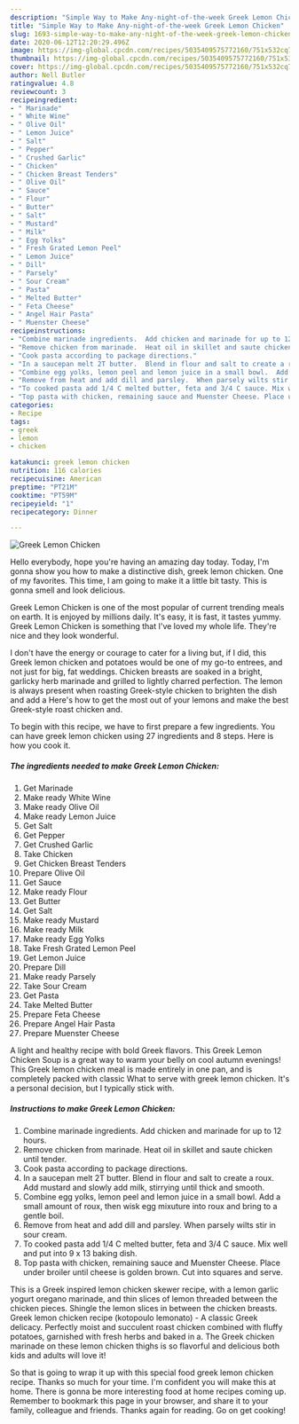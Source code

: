 ```yaml
---
description: "Simple Way to Make Any-night-of-the-week Greek Lemon Chicken"
title: "Simple Way to Make Any-night-of-the-week Greek Lemon Chicken"
slug: 1693-simple-way-to-make-any-night-of-the-week-greek-lemon-chicken
date: 2020-06-12T12:20:29.496Z
image: https://img-global.cpcdn.com/recipes/5035409575772160/751x532cq70/greek-lemon-chicken-recipe-main-photo.jpg
thumbnail: https://img-global.cpcdn.com/recipes/5035409575772160/751x532cq70/greek-lemon-chicken-recipe-main-photo.jpg
cover: https://img-global.cpcdn.com/recipes/5035409575772160/751x532cq70/greek-lemon-chicken-recipe-main-photo.jpg
author: Nell Butler
ratingvalue: 4.8
reviewcount: 3
recipeingredient:
- " Marinade"
- " White Wine"
- " Olive Oil"
- " Lemon Juice"
- " Salt"
- " Pepper"
- " Crushed Garlic"
- " Chicken"
- " Chicken Breast Tenders"
- " Olive Oil"
- " Sauce"
- " Flour"
- " Butter"
- " Salt"
- " Mustard"
- " Milk"
- " Egg Yolks"
- " Fresh Grated Lemon Peel"
- " Lemon Juice"
- " Dill"
- " Parsely"
- " Sour Cream"
- " Pasta"
- " Melted Butter"
- " Feta Cheese"
- " Angel Hair Pasta"
- " Muenster Cheese"
recipeinstructions:
- "Combine marinade ingredients.  Add chicken and marinade for up to 12 hours."
- "Remove chicken from marinade.  Heat oil in skillet and saute chicken until tender."
- "Cook pasta according to package directions."
- "In a saucepan melt 2T butter.  Blend in flour and salt to create a roux.  Add mustard and slowly add milk, stirrying until thick and smooth."
- "Combine egg yolks, lemon peel and lemon juice in a small bowl.  Add a small amount of roux, then wisk egg mixuture into roux and bring to a gentle boil."
- "Remove from heat and add dill and parsley.  When parsely wilts stir in sour cream."
- "To cooked pasta add 1/4 C melted butter, feta and 3/4 C sauce. Mix well and put into 9 x 13 baking dish."
- "Top pasta with chicken, remaining sauce and Muenster Cheese. Place under broiler until cheese is golden brown.  Cut into squares and serve."
categories:
- Recipe
tags:
- greek
- lemon
- chicken

katakunci: greek lemon chicken 
nutrition: 116 calories
recipecuisine: American
preptime: "PT21M"
cooktime: "PT59M"
recipeyield: "1"
recipecategory: Dinner

---
```



![Greek Lemon Chicken](https://img-global.cpcdn.com/recipes/5035409575772160/751x532cq70/greek-lemon-chicken-recipe-main-photo.jpg)

Hello everybody, hope you're having an amazing day today. Today, I'm gonna show you how to make a distinctive dish, greek lemon chicken. One of my favorites. This time, I am going to make it a little bit tasty. This is gonna smell and look delicious.

Greek Lemon Chicken is one of the most popular of current trending meals on earth. It is enjoyed by millions daily. It's easy, it is fast, it tastes yummy. Greek Lemon Chicken is something that I've loved my whole life. They're nice and they look wonderful.

I don&#39;t have the energy or courage to cater for a living but, if I did, this Greek lemon chicken and potatoes would be one of my go-to entrees, and not just for big, fat weddings. Chicken breasts are soaked in a bright, garlicky herb marinade and grilled to lightly charred perfection. The lemon is always present when roasting Greek-style chicken to brighten the dish and add a Here&#39;s how to get the most out of your lemons and make the best Greek-style roast chicken and.


To begin with this recipe, we have to first prepare a few ingredients. You can have greek lemon chicken using 27 ingredients and 8 steps. Here is how you cook it.

<!--inarticleads1-->

##### The ingredients needed to make Greek Lemon Chicken:

1. Get  Marinade
1. Make ready  White Wine
1. Make ready  Olive Oil
1. Make ready  Lemon Juice
1. Get  Salt
1. Get  Pepper
1. Get  Crushed Garlic
1. Take  Chicken
1. Get  Chicken Breast Tenders
1. Prepare  Olive Oil
1. Get  Sauce
1. Make ready  Flour
1. Get  Butter
1. Get  Salt
1. Make ready  Mustard
1. Make ready  Milk
1. Make ready  Egg Yolks
1. Take  Fresh Grated Lemon Peel
1. Get  Lemon Juice
1. Prepare  Dill
1. Make ready  Parsely
1. Take  Sour Cream
1. Get  Pasta
1. Take  Melted Butter
1. Prepare  Feta Cheese
1. Prepare  Angel Hair Pasta
1. Prepare  Muenster Cheese


A light and healthy recipe with bold Greek flavors. This Greek Lemon Chicken Soup is a great way to warm your belly on cool autumn evenings! This Greek lemon chicken meal is made entirely in one pan, and is completely packed with classic What to serve with greek lemon chicken. It&#39;s a personal decision, but I typically stick with. 

<!--inarticleads2-->

##### Instructions to make Greek Lemon Chicken:

1. Combine marinade ingredients.  Add chicken and marinade for up to 12 hours.
1. Remove chicken from marinade.  Heat oil in skillet and saute chicken until tender.
1. Cook pasta according to package directions.
1. In a saucepan melt 2T butter.  Blend in flour and salt to create a roux.  Add mustard and slowly add milk, stirrying until thick and smooth.
1. Combine egg yolks, lemon peel and lemon juice in a small bowl.  Add a small amount of roux, then wisk egg mixuture into roux and bring to a gentle boil.
1. Remove from heat and add dill and parsley.  When parsely wilts stir in sour cream.
1. To cooked pasta add 1/4 C melted butter, feta and 3/4 C sauce. Mix well and put into 9 x 13 baking dish.
1. Top pasta with chicken, remaining sauce and Muenster Cheese. Place under broiler until cheese is golden brown.  Cut into squares and serve.


This is a Greek inspired lemon chicken skewer recipe, with a lemon garlic yogurt oregano marinade, and thin slices of lemon threaded between the chicken pieces. Shingle the lemon slices in between the chicken breasts. Greek lemon chicken recipe (kotopoulo lemonato) - A classic Greek delicacy. Perfectly moist and succulent roast chicken combined with fluffy potatoes, garnished with fresh herbs and baked in a. The Greek chicken marinade on these lemon chicken thighs is so flavorful and delicious both kids and adults will love it! 

So that is going to wrap it up with this special food greek lemon chicken recipe. Thanks so much for your time. I'm confident you will make this at home. There is gonna be more interesting food at home recipes coming up. Remember to bookmark this page in your browser, and share it to your family, colleague and friends. Thanks again for reading. Go on get cooking!
